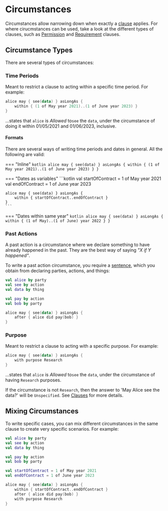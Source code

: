 # Circumstances

Circumstances allow narrowing down when exactly a
[clause](PermissionClauses.md) applies.
For where cirucmstances can be used, take a look at the different types of clauses, such as [Permission](PermissionClauses.md) and [Requirement](RequirementClauses.md) clauses.

## Circumstance Types

There are several types of circumstances:

### Time Periods
Meant to restrict a clause to acting within a specific time period. For example:

```kotlin
alice may { see(data) } asLongAs {
    within { (1 of May year 2021)..(1 of June year 2023) }
}
```

...states that `alice` is _Allowed_ to`see` the `data`, under the circumstance of doing it within 01/05/2021 and 01/06/2023, inclusive.

#### Formats

There are several ways of writing time periods and dates in general. All the following are valid:

=== "Inline"
    ```kotlin
    alice may { see(data) } asLongAs {
        within { (1 of May year 2021)..(1 of June year 2023) }
    }
    ```

=== "Dates as variables"
    ```kotlin
    val startOfContract = 1 of May year 2021
    val endOfContract = 1 of June year 2023

    alice may { see(data) } asLongAs {
        within { startOfContract..endOfContract }
    }
    ```

=== "Dates within same year"
    ```kotlin
    alice may { see(data) } asLongAs {
        within { (1 of May)..(1 of June) year 2022 }
    }
    ```

### Past Actions

A past action is a circumstance where we declare something to have already happened in the past.
They are the best way of saying _"X if Y happened"_.

To write a past action circumstance, you require a [sentence](Declarations.md#sentences), which you obtain from declaring parties, actions, and things:

```kotlin
val alice by party
val see by action
val data by thing

val pay by action
val bob by party

alice may { see(data) } asLongAs {
    after { alice did pay(bob) }
}
```

### Purpose

Meant to restrict a clause to acting with a specific purpose. For example:

```kotlin
alice may { see(data) } asLongAs {
    with purpose Research
}
```

...states that `alice` is _Allowed_ to`see` the `data`, under the circumstance of having `Research` purposes.

If the circumstance is not `Research`, then the answer to 'May Alice see the data?' will be `Unspecified`. See [Clauses](PermissionClauses.md) for more details.


## Mixing Circumstances

To write specific cases, you can mix different circumstances in the same clause to create very specific scenarios.
For example:

```kotlin title="Alice may only see the data for the duration of the contract, after paying bob, and with Research purposes"
val alice by party
val see by action
val data by thing

val pay by action
val bob by party

val startOfContract = 1 of May year 2021
val endOfContract = 1 of June year 2023

alice may { see(data) } asLongAs {
    within { startOfContract..endOfContract }
    after { alice did pay(bob) }
    with purpose Research
}
```
